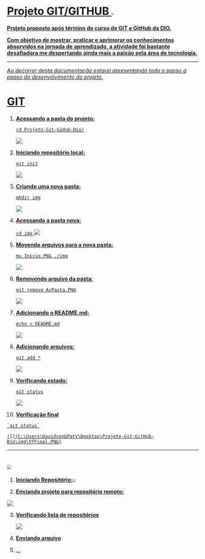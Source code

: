# <u>Projeto GIT/GITHUB <img src="C:\Users\Davidson&Paty\Desktop\Projeto-Git-GitHub-Dio\img\transferir.jpg" style="zoom:33%;" />

**Projeto proposto após término de curso de GIT e GitHub da DIO.**

**Com objetivo de mostrar, praticar e aprimorar os conhecimentos absorvidos na jornada de aprendizado, a atividade foi bastante desafiadora me despertando ainda mais a paixão pela área de tecnologia.**

------

*Ao decorrer desta documentação estarei apresentando todo o passo a passo do desenvolvimento do projeto.*



# 								GIT



1. **Acessando a pasta do projeto:**

   `cd Projeto-Git-GiHub-Dio/`

   ![](C:\Users\Davidson&Paty\Desktop\Projeto-Git-GitHub-Dio\img\AcPasta.PNG)
   
2. **Iniciando repositório local:**

   `git init`

   ![](C:\Users\Davidson&Paty\Desktop\Projeto-Git-GitHub-Dio\img\IniandoGit.PNG)
   
3. **Criando uma nova pasta:**

   `mkdir img`

   ![](C:\Users\Davidson&Paty\Desktop\Projeto-Git-GitHub-Dio\img\NovaPasta.PNG)
   
4. **Acessando a pasta nova:**

   `cd img`
   ![](C:\Users\Davidson&Paty\Desktop\Projeto-Git-GitHub-Dio\img\AcesPastNova.PNG)

   

5. **Movendo arquivos para a nova pasta:**

   `mv Inicio.PNG ./img`

   ![](C:\Users\Davidson&Paty\Desktop\Projeto-Git-GitHub-Dio\img\Movenddo.PNG)
   
6. **Removendo arquivo da pasta:**

   `git remove AcPasta.PNG`

   ![](C:\Users\Davidson&Paty\Desktop\Projeto-Git-GitHub-Dio\img\Remover.PNG)
   
7. **Adicionando o README.md:**

   `echo > README.md`

   ![](C:\Users\Davidson&Paty\Desktop\Projeto-Git-GitHub-Dio\img\Readme.PNG)
   
8. **Adicionando arquivos:**

   `git add *`

   ![](C:\Users\Davidson&Paty\Desktop\Projeto-Git-GitHub-Dio\img\AddStatus.PNG)
   
9. **Verificando estado:**

   `git status`

   ![](C:\Users\Davidson&Paty\Desktop\Projeto-Git-GitHub-Dio\img\verificcar.PNG)
   
10.  **Verificação final**

    `git status`

    ![](C:\Users\Davidson&Paty\Desktop\Projeto-Git-GitHub-Dio\img\VfFinal.PNG)
    

------

# 							<img src="C:\Users\Davidson&Paty\Desktop\Projeto-Git-GitHub-Dio\img\github.png" style="zoom: 67%;" />

1. **Iniciando Repositório:**<img src="C:\Users\Davidson&Paty\Desktop\Projeto-Git-GitHub-Dio\img\inicio-rep.PNG" style="zoom: 50%;" />

   

2.  **Enviando projeto para repositório remoto:**

   ![](C:\Users\Davidson&Paty\Desktop\Projeto-Git-GitHub-Dio\img\remote.PNG)
   
3. **Verificando lista de repositórios**

   ![](C:\Users\Davidson&Paty\Desktop\Projeto-Git-GitHub-Dio\img\verificação.PNG)
   
5. **Enviando arquivo**

6. ...
